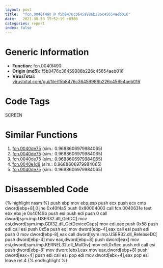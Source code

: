 ```yaml
---
layout: post
title:  "fcn.0040f490 @ f5b8476c36459986b226c45654aeb016"
date:   2021-08-30 15:52:19 +0300
categories: report
index: false
---
```


# Generic Information
- **Function:** fcn.0040f490
- **Origin (md5):** f5b8476c36459986b226c45654aeb016
- **VirusTotal:** [virustotal.com/gui/file/f5b8476c36459986b226c45654aeb016][virustotal_ref]

# Code Tags
<span class="tag" id="SCREEN">SCREEN</span>


# Similar Functions

1. [fcn.0040de75][similar_1_ref] (sim.: 0.9688606979984065)
2. [fcn.0040de75][similar_2_ref] (sim.: 0.9688606979984065)
3. [fcn.0040de75][similar_3_ref] (sim.: 0.9688606979984065)
4. [fcn.0040e1d6][similar_4_ref] (sim.: 0.9688606979984065)
5. [fcn.0040de75][similar_5_ref] (sim.: 0.9688606979984065)


# Disassembled Code

{% highlight nasm %}
push ebp
mov ebp,esp
push ecx
push ecx
cmp dword[ebp+8],0
jne 0x40f4a5
push 0x80004003
call fcn.0040631e
test ebx,ebx
je 0x40f49b
push esi
push edi
push 0
call dword[sym.imp.USER32.dll_GetDC]
mov esi,dword[sym.imp.GDI32.dll_GetDeviceCaps]
mov edi,eax
push 0x58
push edi
call esi
push 0x5a
push edi
mov dword[ebp-4],eax
call esi
push edi
push 0
mov dword[ebp-8],eax
call dword[sym.imp.USER32.dll_ReleaseDC]
push dword[ebp-4]
mov eax,dword[ebp+8]
push dword[eax]
mov esi,dword[sym.imp.KERNEL32.dll_MulDiv]
mov edi,0x9ec
push edi
call esi
push dword[ebp-8]
mov dword[ebx],eax
mov eax,dword[ebp+8]
push dword[eax+4]
push edi
call esi
pop edi
mov dword[ebx+4],eax
pop esi
leave
ret 4
{% endhighlight %}


[similar_1_ref]: /report/fcn.0040de75@a314f14b11fc4f772a3e30c11b5cb1d4
[similar_2_ref]: /report/fcn.0040de75@3aa98225e51cbcae2d334c8b6b4ed9fd
[similar_3_ref]: /report/fcn.0040de75@44a756939733df3681808b122b91651f
[similar_4_ref]: /report/fcn.0040e1d6@96a869ae624ddb4834a1d5a829f85469
[similar_5_ref]: /report/fcn.0040de75@c6d5547a6b11db0106596d8a93b709be
[virustotal_ref]: https://www.virustotal.com/gui/file/f5b8476c36459986b226c45654aeb016